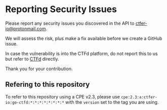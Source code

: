 # Reporting Security Issues

Please report any security issues you discovered in the API to ctfer-io@protonmail.com.

We will assess the risk, plus make a fix available before we create a GitHub issue.

In case the vulnerability is into the CTFd platform, do not report this to us but refer to [CTFd](https://github.com/CTFd/CTFd/blob/master/SECURITY.md) directly.

Thank you for your contribution.

## Refering to this repository

To refer to this repository using a CPE v2.3, please use `cpe:2.3:a:ctfer-io:go-ctfd:*:*:*:*:*:*:*:*` with the `version` set to the tag you are using.
